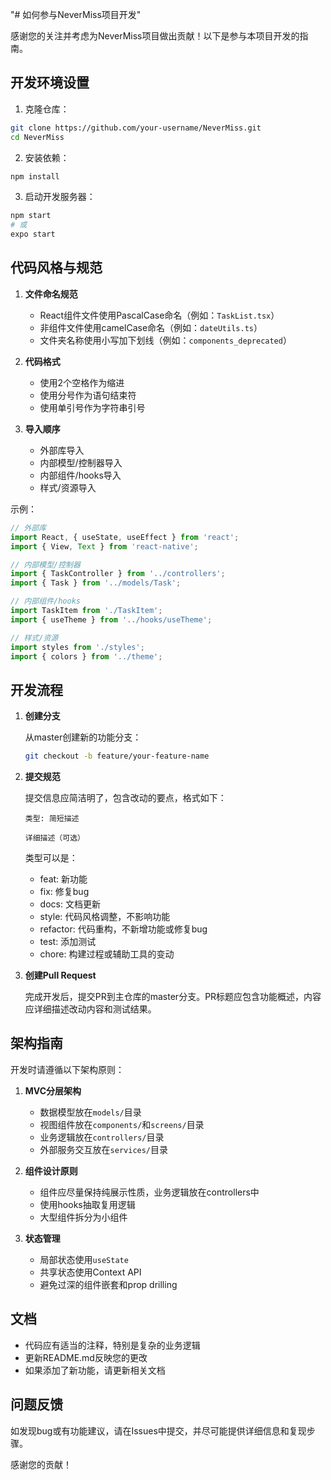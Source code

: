 "# 如何参与NeverMiss项目开发" 

感谢您的关注并考虑为NeverMiss项目做出贡献！以下是参与本项目开发的指南。

## 开发环境设置

1. 克隆仓库：
```bash
git clone https://github.com/your-username/NeverMiss.git
cd NeverMiss
```

2. 安装依赖：
```bash
npm install
```

3. 启动开发服务器：
```bash
npm start
# 或
expo start
```

## 代码风格与规范

1. **文件命名规范**
   - React组件文件使用PascalCase命名（例如：`TaskList.tsx`）
   - 非组件文件使用camelCase命名（例如：`dateUtils.ts`）
   - 文件夹名称使用小写加下划线（例如：`components_deprecated`）

2. **代码格式**
   - 使用2个空格作为缩进
   - 使用分号作为语句结束符
   - 使用单引号作为字符串引号

3. **导入顺序**
   - 外部库导入
   - 内部模型/控制器导入
   - 内部组件/hooks导入
   - 样式/资源导入

示例：
```typescript
// 外部库
import React, { useState, useEffect } from 'react';
import { View, Text } from 'react-native';

// 内部模型/控制器
import { TaskController } from '../controllers';
import { Task } from '../models/Task';

// 内部组件/hooks
import TaskItem from './TaskItem';
import { useTheme } from '../hooks/useTheme';

// 样式/资源
import styles from './styles';
import { colors } from '../theme';
```

## 开发流程

1. **创建分支**
   
   从master创建新的功能分支：
   ```bash
   git checkout -b feature/your-feature-name
   ```

2. **提交规范**
   
   提交信息应简洁明了，包含改动的要点，格式如下：
   ```
   类型: 简短描述

   详细描述（可选）
   ```
   
   类型可以是：
   - feat: 新功能
   - fix: 修复bug
   - docs: 文档更新
   - style: 代码风格调整，不影响功能
   - refactor: 代码重构，不新增功能或修复bug
   - test: 添加测试
   - chore: 构建过程或辅助工具的变动

3. **创建Pull Request**
   
   完成开发后，提交PR到主仓库的master分支。PR标题应包含功能概述，内容应详细描述改动内容和测试结果。

## 架构指南

开发时请遵循以下架构原则：

1. **MVC分层架构**
   - 数据模型放在`models/`目录
   - 视图组件放在`components/`和`screens/`目录
   - 业务逻辑放在`controllers/`目录
   - 外部服务交互放在`services/`目录

2. **组件设计原则**
   - 组件应尽量保持纯展示性质，业务逻辑放在controllers中
   - 使用hooks抽取复用逻辑
   - 大型组件拆分为小组件

3. **状态管理**
   - 局部状态使用`useState`
   - 共享状态使用Context API
   - 避免过深的组件嵌套和prop drilling


## 文档

- 代码应有适当的注释，特别是复杂的业务逻辑
- 更新README.md反映您的更改
- 如果添加了新功能，请更新相关文档

## 问题反馈

如发现bug或有功能建议，请在Issues中提交，并尽可能提供详细信息和复现步骤。

感谢您的贡献！ 
